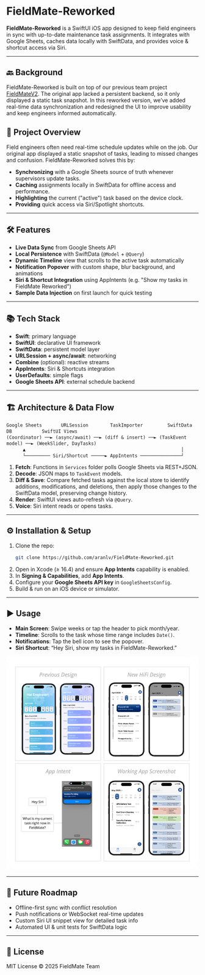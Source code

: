 # FieldMate-Reworked

**FieldMate-Reworked** is a SwiftUI iOS app designed to keep field engineers in sync with up-to-date maintenance task assignments. It integrates with Google Sheets, caches data locally with SwiftData, and provides voice & shortcut access via Siri.

---

## 🔙 Background

FieldMate-Reworked is built on top of our previous team project [FieldMateV2](https://github.com/ArdiansyahAsrifah/FieldMateV2). The original app lacked a persistent backend, so it only displayed a static task snapshot. In this reworked version, we’ve added real-time data synchronization and redesigned the UI to improve usability and keep engineers informed automatically.

## 🚀 Project Overview

Field engineers often need real-time schedule updates while on the job. Our original app displayed a static snapshot of tasks, leading to missed changes and confusion. FieldMate-Reworked solves this by:

- **Synchronizing** with a Google Sheets source of truth whenever supervisors update tasks.
- **Caching** assignments locally in SwiftData for offline access and performance.
- **Highlighting** the current ("active") task based on the device clock.
- **Providing** quick access via Siri/Spotlight shortcuts.

---

## 🛠 Features

- **Live Data Sync** from Google Sheets API
- **Local Persistence** with SwiftData (`@Model` + `@Query`)
- **Dynamic Timeline** view that scrolls to the active task automatically
- **Notification Popover** with custom shape, blur background, and animations
- **Siri & Shortcut Integration** using AppIntents (e.g. "Show my tasks in FieldMate Reworked")
- **Sample Data Injection** on first launch for quick testing

---

## 📚 Tech Stack

- **Swift**: primary language  
- **SwiftUI**: declarative UI framework  
- **SwiftData**: persistent model layer  
- **URLSession + async/await**: networking  
- **Combine** (optional): reactive streams  
- **AppIntents**: Siri & Shortcuts integration  
- **UserDefaults**: simple flags  
- **Google Sheets API**: external schedule backend  

---

## 🏗 Architecture & Data Flow

```plaintext
Google Sheets       URLSession        TaskImporter         SwiftData DB           SwiftUI Views
(Coordinator) ──► (async/await) ──► (diff & insert) ──► (TaskEvent model) ──► (WeekSlider, DayTasks)
      ▲                                                         │
      └───────── Siri/Shortcut ─────► AppIntents ───────────────┘
```

1. **Fetch**: Functions in `Services` folder polls Google Sheets via REST+JSON.  
2. **Decode**: JSON maps to `TaskEvent` models.  
3. **Diff & Save**: Compare fetched tasks against the local store to identify additions, modifications, and deletions, then apply those changes to the SwiftData model, preserving change history.  
4. **Render**: SwiftUI views auto-refresh via `@Query`.  
5. **Voice**: Siri intent reads or opens tasks.

---

## ⚙️ Installation & Setup

1. Clone the repo:  
   ```bash
   git clone https://github.com/aranlv/FieldMate-Reworked.git
   ```
2. Open in Xcode (≥ 16.4) and ensure **App Intents** capability is enabled.  
3. In **Signing & Capabilities**, add **App Intents**.  
4. Configure your **Google Sheets API key** in `GoogleSheetsConfig`.  
5. Build & run on an iOS device or simulator.  

---

## ▶️ Usage

- **Main Screen**: Swipe weeks or tap the header to pick month/year.  
- **Timeline**: Scrolls to the task whose time range includes `Date()`.  
- **Notifications**: Tap the bell icon to see the popover.  
- **Siri Shortcut**: “Hey Siri, show my tasks in FieldMate-Reworked.”

![Result Preview](result.png)

---

## 📝 Future Roadmap

- Offline-first sync with conflict resolution  
- Push notifications or WebSocket real-time updates  
- Custom Siri UI snippet view for detailed task info  
- Automated UI & unit tests for SwiftData logic

---

## 🏅 License

MIT License © 2025 FieldMate Team
